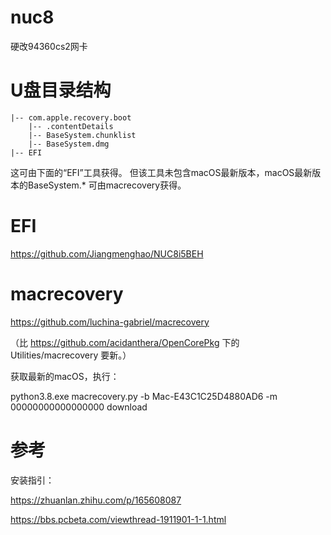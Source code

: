 # nuc8
硬改94360cs2网卡

# U盘目录结构

```
|-- com.apple.recovery.boot
    |-- .contentDetails
    |-- BaseSystem.chunklist
    |-- BaseSystem.dmg 
|-- EFI
```

这可由下面的“EFI”工具获得。
但该工具未包含macOS最新版本，macOS最新版本的BaseSystem.* 可由macrecovery获得。

# EFI
https://github.com/Jiangmenghao/NUC8i5BEH

# macrecovery
https://github.com/luchina-gabriel/macrecovery

（比 https://github.com/acidanthera/OpenCorePkg 下的 Utilities/macrecovery 要新。）

获取最新的macOS，执行：

python3.8.exe macrecovery.py -b Mac-E43C1C25D4880AD6 -m 00000000000000000 download

# 参考
安装指引：

https://zhuanlan.zhihu.com/p/165608087

https://bbs.pcbeta.com/viewthread-1911901-1-1.html
